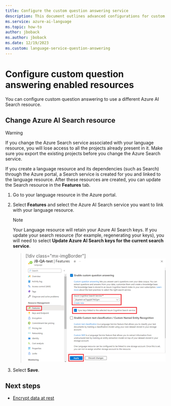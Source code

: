 ```yaml
---
title: Configure the custom question answering service
description: This document outlines advanced configurations for custom question answering enabled resources.
ms.service: azure-ai-language
ms.topic: how-to
author: jboback
ms.author: jboback
ms.date: 12/19/2023
ms.custom: language-service-question-answering
---
```


# Configure custom question answering enabled resources

You can configure custom question answering to use a different Azure AI Search resource.

## Change Azure AI Search resource

> [!WARNING]
> If you change the Azure Search service associated with your language resource, you will lose access to all the projects already present in it. Make sure you export the existing projects before you change the Azure Search service.

If you create a language resource and its dependencies (such as Search) through the Azure portal, a Search service is created for you and linked to the language resource. After these resources are created, you can update the Search resource in the **Features** tab.

1.  Go to your language resource in the Azure portal.

2.  Select **Features** and select the Azure AI Search service you want to link with your language resource.
    
    > [!NOTE]
    > Your Language resource will retain your Azure AI Search keys. If you update your search resource (for example, regenerating your keys), you will need to select **Update Azure AI Search keys for the current search service**.
    
    > [!div class="mx-imgBorder"]
    > ![Add QnA to TA](../media/configure-resources/update-custom-feature.png)
    
3.  Select **Save**.

## Next steps

* [Encrypt data at rest](./encrypt-data-at-rest.md)
